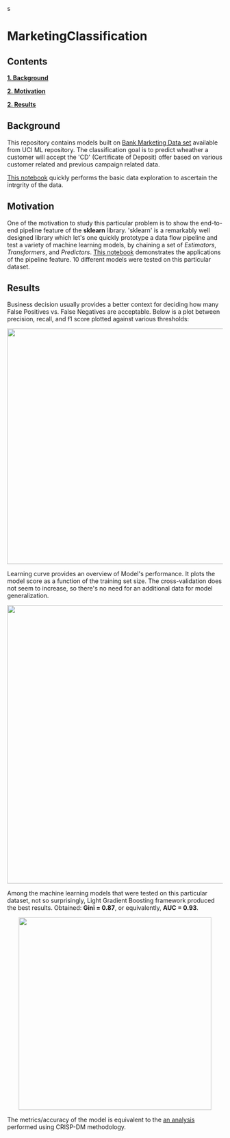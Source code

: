 s
# MarketingClassification

## Contents

[**1. Background**](#background)

[**2. Motivation**](#motivation)

[**2. Results**](#results)

## <a name="background">Background</a>

This repository contains models built on [Bank Marketing Data set](http://archive.ics.uci.edu/ml/datasets/Bank+Marketing) available from UCI ML repository. The classification goal is to predict wheather a customer will accept the 'CD' (Certificate of Deposit) offer based on various customer related and previous campaign related data.

[This notebook](https://nbviewer.jupyter.org/github/des137/MarketingClassification/blob/master/eda.ipynb) quickly performs the basic data exploration to ascertain the intrgrity of the data.

## <a name="motivation">Motivation</a>
One of the motivation to study this particular problem is to show the end-to-end pipeline feature of the **sklearn** library. 
'sklearn' is a remarkably well designed library which let's one quickly prototype a data flow pipeline and test a variety of machine learning models, by chaining a set of *Estimators*, *Transformers*, and *Predictors*. [This notebook](https://nbviewer.jupyter.org/github/des137/MarketingClassification/blob/master/Model.ipynb) demonstrates the applications of the pipeline feature. 10 different models were tested on this particular dataset.

## <a name="results">Results</a>

Business decision usually provides a better context for deciding how many False Positives vs. False Negatives are acceptable. Below is a plot between precision, recall, and f1 score plotted against various thresholds: 

<p align="center">
  <img src="https://github.com/des137/MarketingClassification/blob/master/images/threshold.png" width="550">
</p>

Learning curve provides an overview of Model's performance. It plots the model score as a function of the training set size.
The cross-validation does not seem to increase, so there's no need for an additional data for model generalization.

<p align="center">
  <img src="https://github.com/des137/MarketingClassification/blob/master/images/learn_curve.png" width="650">
</p>

Among the machine learning models that were tested on this particular dataset, not so surprisingly, Light Gradient Boosting framework produced the best results. Obtained: **Gini = 0.87**, or equivalently, **AUC = 0.93**. 

<p align="center">
  <img src="https://github.com/des137/MarketingClassification/blob/master/images/roc_auc.png" width="450">
</p>

The metrics/accuracy of the model is equivalent to the [an analysis](https://core.ac.uk/download/pdf/55616194.pdf) performed using CRISP-DM methodology.

